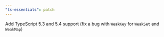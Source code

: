 ```yaml
---
"ts-essentials": patch
---
```


Add TypeScript 5.3 and 5.4 support (fix a bug with `WeakKey` for `WeakSet` and `WeakMap`)
